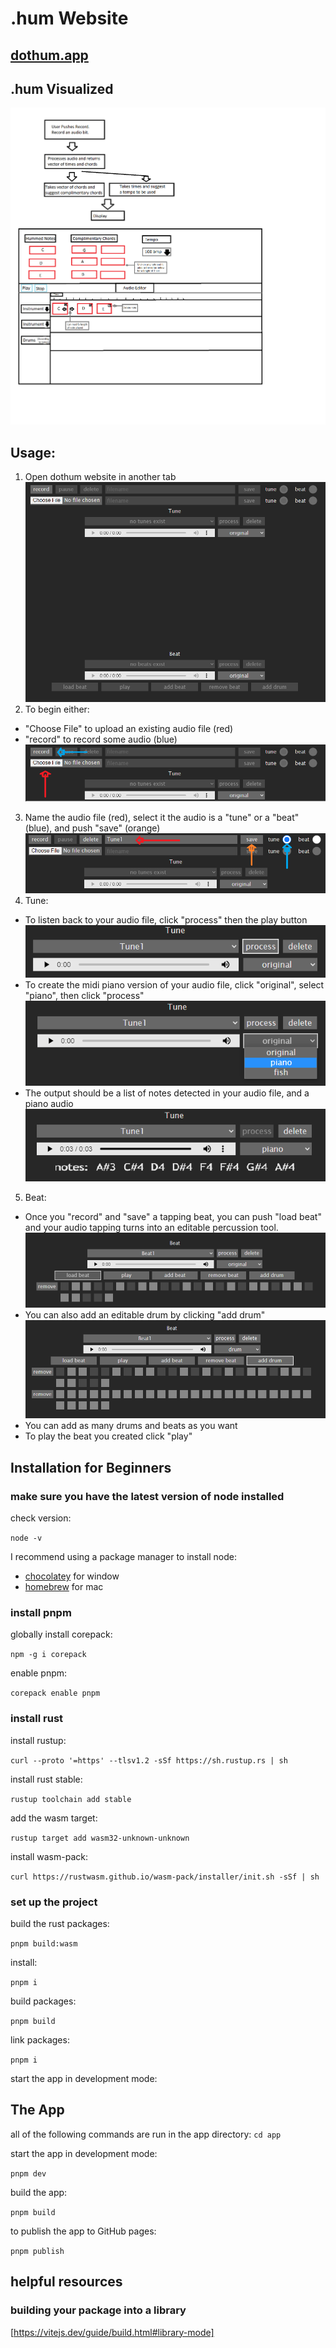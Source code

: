 # .hum Website

## [dothum.app](https://dothum.app/)

## .hum Visualized

![Idea:](/.hum-visulaized.png)


## Usage:
1. Open dothum website in another tab
![I1:](/images/Orginal1.0.png)
2. To begin either: 
- "Choose File" to upload an existing audio file (red)
- "record" to record some audio (blue)
![I2](/images/Orginal2.0.png)
3. Name the audio file (red), select it the audio is a "tune" or a "beat" (blue), and push "save" (orange)
![I3](/images/Orginal3.0.png)
4. Tune:
- To listen back to your audio file, click "process" then the play button
![I4](/images/Orginal4.0.png)
- To create the midi piano version of your audio file, click "original", select "piano", then click "process"
![I5](/images/Orginal5.0.png)
- The output should be a list of notes detected in your audio file, and a piano audio
![I6](/images/Orginal6.0.png)
5. Beat:
- Once you "record" and "save" a tapping beat, you can push "load beat" and your audio tapping turns into an editable percussion tool.
![I7](/images/Orginal7.0.png)
- You can also add an editable drum by clicking "add drum"
![I8](/images/Orginal8.0.png)
- You can add as many drums and beats as you want
- To play the beat you created click "play" 





## Installation for Beginners

### make sure you have the latest version of node installed

check version:

`node -v`

I recommend using a package manager to install node:

- [chocolatey](https://chocolatey.org/) for window
- [homebrew](https://brew.sh/) for mac

### install pnpm

globally install corepack:

`npm -g i corepack`

enable pnpm:

`corepack enable pnpm`

### install rust

install rustup:

`curl --proto '=https' --tlsv1.2 -sSf https://sh.rustup.rs | sh`

install rust stable:

`rustup toolchain add stable`

add the wasm target:

`rustup target add wasm32-unknown-unknown`

install wasm-pack:

`curl https://rustwasm.github.io/wasm-pack/installer/init.sh -sSf | sh`

### set up the project

build the rust packages:

`pnpm build:wasm`

install:

`pnpm i`

build packages:

`pnpm build`

link packages:

`pnpm i`

start the app in development mode:

## The App

all of the following commands are run in the app directory: `cd app`

start the app in development mode:

`pnpm dev`

build the app:

`pnpm build`

to publish the app to GitHub pages:

`pnpm publish`

## helpful resources

### building your package into a library

[https://vitejs.dev/guide/build.html#library-mode]
